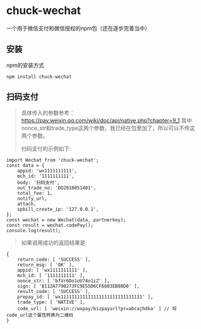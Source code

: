 # chuck-wechat
一个用于微信支付和微信授权的npm包（还在逐步完善当中）
## 安装
npm的安装方式

    npm install chuck-wechat

## 扫码支付

> 具体传入的参数参考：https://pay.weixin.qq.com/wiki/doc/api/native.php?chapter=9_1
> 其中nonce_str和trade_type这两个参数，我已经在包里加了，所以可以不传这两个参数。
> 
> 扫码支付的示例如下:

    import Wechat from 'chuck-wechat'; 
    const data = {
        appid: 'wx1111111111',
        mch_id: '1111111111',
        body: '扫码支付',
        out_trade_no: 'DD2018051401',
        total_fee: 1,
        notify_url,
        attach,
        spbill_create_ip: '127.0.0.1',
    };
    const wechat = new Wechat(data, partnerkey);
    const result = wechat.codePay();
    console.log(result);
> 如果调用成功的返回结果是:

    {
        return_code: [ 'SUCCESS' ],
        return_msg: [ 'OK' ],
        appid: [ 'wx1111111111' ],
        mch_id: [ '1111111111' ],
        nonce_str: [ 'bfVr6Do1oU74o1iZ' ],
        sign: [ 'B112A7790273FC9E55D6CF6803EB80D0' ],
        result_code: [ 'SUCCESS' ],
        prepay_id: [ 'wx111111111111111111111111111111' ],
        trade_type: [ 'NATIVE' ],
        code_url: [ 'weixin://wxpay/bizpayurl?pr=abcajhdka' ] // 将code_url这个属性转换为二维码
    }



    